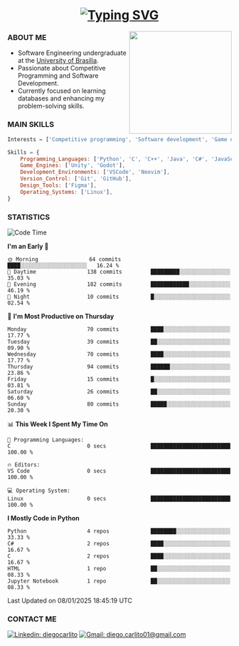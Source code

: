 <h1 align="center">
  <a href="https://git.io/typing-svg"><img src="https://readme-typing-svg.herokuapp.com?font=Special+Elite&size=35&duration=4000&pause=1000&color=20C20E&center=true&vCenter=true&width=500&height=70&lines=Hi%2C+I'm+Diego." alt="Typing SVG" /></a>
</h1>

<img align='right' src="https://media.giphy.com/media/VLzbEtlbwJUFljcRbf/giphy.gif?cid=790b7611db1hpcyxpht9vb2qapag4g251jevgml0ve3z438o&ep=v1_gifs_search&rid=giphy.gif&ct=g" width="230">

### ABOUT ME

- Software Engineering undergraduate at the [University of Brasília](http://www.unb.br).
- Passionate about Competitive Programming and Software Development.
- Currently focused on learning databases and enhancing my problem-solving skills.

### MAIN SKILLS

```javascript
Interests = ['Competitive programming', 'Software development', 'Game development', 'Artificial intelligence']

Skills = {
    Programming_Languages: ['Python', 'C', 'C++', 'Java', 'C#', 'JavaScript', 'HTML', 'CSS', 'Assembly (RISC-V)'],
    Game_Engines: ['Unity', 'Godot'],
    Development_Environments: ['VSCode', 'Neovim'],
    Version_Control: ['Git', 'GitHub'],
    Design_Tools: ['Figma'],
    Operating_Systems: ['Linux'],
}
```

### STATISTICS

<!--START_SECTION:waka-->
![Code Time](http://img.shields.io/badge/Code%20Time-21%20hrs%2010%20mins-blue)

**I'm an Early 🐤** 

```text
🌞 Morning                64 commits          ████░░░░░░░░░░░░░░░░░░░░░   16.24 % 
🌆 Daytime                138 commits         █████████░░░░░░░░░░░░░░░░   35.03 % 
🌃 Evening                182 commits         ████████████░░░░░░░░░░░░░   46.19 % 
🌙 Night                  10 commits          █░░░░░░░░░░░░░░░░░░░░░░░░   02.54 % 
```
📅 **I'm Most Productive on Thursday** 

```text
Monday                   70 commits          ████░░░░░░░░░░░░░░░░░░░░░   17.77 % 
Tuesday                  39 commits          ██░░░░░░░░░░░░░░░░░░░░░░░   09.90 % 
Wednesday                70 commits          ████░░░░░░░░░░░░░░░░░░░░░   17.77 % 
Thursday                 94 commits          ██████░░░░░░░░░░░░░░░░░░░   23.86 % 
Friday                   15 commits          █░░░░░░░░░░░░░░░░░░░░░░░░   03.81 % 
Saturday                 26 commits          ██░░░░░░░░░░░░░░░░░░░░░░░   06.60 % 
Sunday                   80 commits          █████░░░░░░░░░░░░░░░░░░░░   20.30 % 
```


📊 **This Week I Spent My Time On** 

```text
💬 Programming Languages: 
C                        0 secs              █████████████████████████   100.00 % 

🔥 Editors: 
VS Code                  0 secs              █████████████████████████   100.00 % 

💻 Operating System: 
Linux                    0 secs              █████████████████████████   100.00 % 
```

**I Mostly Code in Python** 

```text
Python                   4 repos             ████████░░░░░░░░░░░░░░░░░   33.33 % 
C#                       2 repos             ████░░░░░░░░░░░░░░░░░░░░░   16.67 % 
C                        2 repos             ████░░░░░░░░░░░░░░░░░░░░░   16.67 % 
HTML                     1 repo              ██░░░░░░░░░░░░░░░░░░░░░░░   08.33 % 
Jupyter Notebook         1 repo              ██░░░░░░░░░░░░░░░░░░░░░░░   08.33 % 
```




 Last Updated on 08/01/2025 18:45:19 UTC
<!--END_SECTION:waka-->
### CONTACT ME

[![Linkedin: diegocarlito](https://img.shields.io/badge/-diegocarlito-blue?style=flat-square&logo=Linkedin&logoColor=white&link=https://www.linkedin.com/in/diegocarlito/)](https://www.linkedin.com/in/diegocarlito/)
[![Gmail: diego.carlito01@gmail.com](https://img.shields.io/badge/-diego.carlito01@gmail.com-c14438?style=flat-square&logo=Gmail&logoColor=white&link=mailto:diego.carlito01@gmail.com)](mailto:diego.carlito01@gmail.com)
